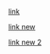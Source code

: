 [link](pictures/element.html)

[link new](pictures/personal.html)

[link new 2](pictures/image2.jpg)

